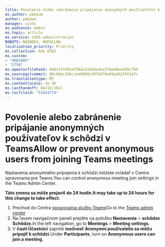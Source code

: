 ```yaml
---
title: Povolenie alebo zabránenie pripájanie anonymných používateľov k schôdzi v Teams
ms.author: pebaum
author: pebaum
manager: scotv
ms.audience: Admin
ms.topic: article
ms.service: o365-administration
ROBOTS: NOINDEX, NOFOLLOW
localization_priority: Priority
ms.collection: Adm_O365
ms.custom:
- "9003005"
- "5759"
ms.openlocfilehash: 04813fc092ef58a533164a4e22f4ed9ee959cf9d
ms.sourcegitcommit: 8bc60ec34bc1e40685e3976576e04a2623f63a7c
ms.translationtype: MT
ms.contentlocale: sk-SK
ms.lasthandoff: 04/15/2021
ms.locfileid: "51824774"
---
```

# <a name="allow-or-prevent-anonymous-users-from-joining-teams-meetings"></a><span data-ttu-id="117c4-102">Povolenie alebo zabránenie pripájanie anonymných používateľov k schôdzi v Teams</span><span class="sxs-lookup"><span data-stu-id="117c4-102">Allow or prevent anonymous users from joining Teams meetings</span></span>

<span data-ttu-id="117c4-103">Nastavenia anonymného pripojenia k schôdzi môžete ovládať v Centre spravovania pre Teams.</span><span class="sxs-lookup"><span data-stu-id="117c4-103">You can control anonymous meeting join settings in the Teams Admin Center.</span></span>

<span data-ttu-id="117c4-104">**Táto zmena sa môže prejaviť do 24 hodín.**</span><span class="sxs-lookup"><span data-stu-id="117c4-104">**It may take up to 24 hours for this change to take effect.**</span></span>

1.  <span data-ttu-id="117c4-105">Prechod do Centra [spravovania služby Teams](https://admin.teams.microsoft.com)</span><span class="sxs-lookup"><span data-stu-id="117c4-105">Go to the [Teams admin center](https://admin.teams.microsoft.com)</span></span>
2.  <span data-ttu-id="117c4-106">Na ľavom navigačnom paneli prejdite na položku **Nastavenia**   >   **schôdze Schôdze.**</span><span class="sxs-lookup"><span data-stu-id="117c4-106">In the left navigation, go to  **Meetings**  >  **Meeting settings**.</span></span>
3.  <span data-ttu-id="117c4-107">V  **časti Účastníci** zapnite  **možnosť Anonymní používatelia sa môžu pripojiť k schôdzi**.</span><span class="sxs-lookup"><span data-stu-id="117c4-107">Under  **Participants**, turn on  **Anonymous users can join a meeting**.</span></span>